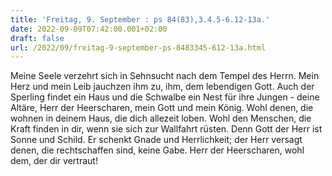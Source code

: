 ```yaml
---
title: 'Freitag, 9. September : ps 84(83),3.4.5-6.12-13a.'
date: 2022-09-09T07:42:00.001+02:00
draft: false
url: /2022/09/freitag-9-september-ps-8483345-612-13a.html
---
```


Meine Seele verzehrt sich in Sehnsucht nach dem Tempel des Herrn. Mein Herz und mein Leib jauchzen ihm zu, ihm, dem lebendigen Gott. Auch der Sperling findet ein Haus und die Schwalbe ein Nest für ihre Jungen - deine Altäre, Herr der Heerscharen, mein Gott und mein König. Wohl denen, die wohnen in deinem Haus, die dich allezeit loben. Wohl den Menschen, die Kraft finden in dir, wenn sie sich zur Wallfahrt rüsten. Denn Gott der Herr ist Sonne und Schild. Er schenkt Gnade und Herrlichkeit; der Herr versagt denen, die rechtschaffen sind, keine Gabe. Herr der Heerscharen, wohl dem, der dir vertraut!